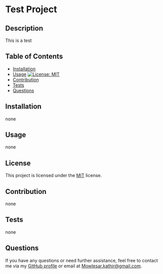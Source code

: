 # Test Project

## Description
This is a test

## Table of Contents
- [Installation](#installation)
- [Usage](#usage)
[![License: MIT](https://img.shields.io/badge/License-MIT-yellow.svg)](https://opensource.org/licenses/MIT)
- [Contribution](#contribution)
- [Tests](#tests)
- [Questions](#questions)

## Installation 
none

## Usage
none

## License

This project is licensed under the [MIT](https://img.shields.io/badge/License-MIT-yellow.svg) license. 


## Contribution
none

## Tests
none

## Questions
If you have any questions or need further assistance, feel free to contact me via my [GitHub profile](https://github.com/Mowlesar) or email at Mowlesar.kathir@gmail.com.
